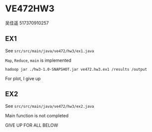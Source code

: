 # VE472HW3

吴佳遥 517370910257

## EX1

See `src/src/main/java/ve472/hw3/ex1.java`

`Map`, `Reduce`, `main` is implemented

 ~~~
 hadoop jar ./hw3-1.0-SNAPSHOT.jar ve472.hw3.ex1 /results /output
 ~~~

For plot, I give up

## EX2

See `src/src/main/java/ve472/hw3/ex2.java`

Main function is not completed



GIVE UP FOR ALL BELOW

